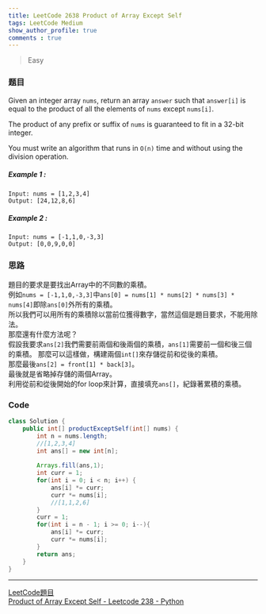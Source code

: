 ```yaml
---
title: LeetCode 2638 Product of Array Except Self
tags: LeetCode Medium
show_author_profile: true
comments : true
---
```

> Easy

### 题目
Given an integer array `nums`, return an array `answer` such that `answer[i]` is equal to the product of all the elements of `nums` except `nums[i]`.

The product of any prefix or suffix of `nums` is guaranteed to fit in a 32-bit integer.

You must write an algorithm that runs in `O(n)` time and without using the division operation.
##### Example 1 :
```
Input: nums = [1,2,3,4]
Output: [24,12,8,6]
```

##### Example 2 :
```
Input: nums = [-1,1,0,-3,3]
Output: [0,0,9,0,0]
```

### 思路
題目的要求是要找出Array中的不同數的乘積。  
例如`nums = [-1,1,0,-3,3]`中`ans[0] = nums[1] * nums[2] * nums[3] * nums[4]`即除`ans[0]`外所有的乘積。  
所以我們可以用所有的乘積除以當前位獲得數字，當然這個是題目要求，不能用除法。  
那麼還有什麼方法呢？  
假設我要求`ans[2]`我們需要前兩個和後兩個的乘積，`ans[1]`需要前一個和後三個的乘積。 那麼可以這樣做，構建兩個`int[]`來存儲從前和從後的乘積。  
那麼最後`ans[2] = front[1] * back[3]`。  
最後就是省略掉存儲的兩個Array。  
利用從前和從後開始的for loop來計算，直接填充`ans[]`，紀錄著累積的乘積。  


### Code
```java
class Solution {
    public int[] productExceptSelf(int[] nums) {
        int n = nums.length;
        //[1,2,3,4]
        int ans[] = new int[n];
        
        Arrays.fill(ans,1);
        int curr = 1;
        for(int i = 0; i < n; i++) {
            ans[i] *= curr;
            curr *= nums[i];
            //[1,1,2,6]
        }
        curr = 1;
        for(int i = n - 1; i >= 0; i--){
            ans[i] *= curr;
            curr *= nums[i];
        }
        return ans;
    }
}
```


*** 
[LeetCode題目](https://leetcode.com/problems/product-of-array-except-self/)  
[Product of Array Except Self - Leetcode 238 - Python](https://www.youtube.com/watch?v=bNvIQI2wAjk)  



